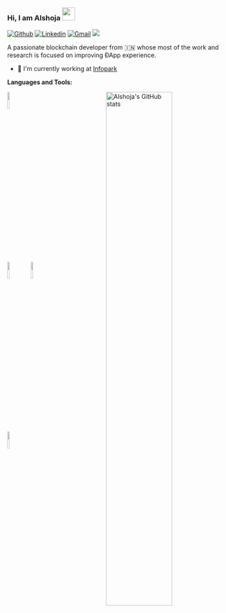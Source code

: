 ### Hi, I am Alshoja <img src="https://raw.githubusercontent.com/MartinHeinz/MartinHeinz/master/wave.gif" width="30px">
[![Github](https://img.shields.io/badge/-Github-000?style=flat&logo=Github&logoColor=white)](https://github.com/alshoja)
[![Linkedin](https://img.shields.io/badge/-LinkedIn-blue?style=flat&logo=Linkedin&logoColor=white)](https://www.linkedin.com/in/alshoja-m-ikbal-516a55109/)
[![Gmail](https://img.shields.io/badge/-Gmail-c14438?style=flat&logo=Gmail&logoColor=white)](mailto:alshoja@gmail.com)
![](https://komarev.com/ghpvc/?username=alshoja&color=blue&style=flat-square&label=Profile+visitors)

A passionate blockchain developer from :india: whose most of the work and research is focused on improving ÐApp experience. 

- 🏢 I'm currently working at [Infopark]()



**Languages and Tools:** 
<p>
  <a href="https://github.com/alshoja">
    <img align="right" width="55%" src="https://github-readme-stats.vercel.app/api?username=alshoja&show_icons=true&line_height=27&count_private=true&include_all_commits=true" alt="Alshoja's GitHub stats"/>
</a>
  <code><img width="10%" src="https://www.vectorlogo.zone/logos/nodejs/nodejs-ar21.svg"></code>
  <br />
  <code><img width="10%" src="https://www.vectorlogo.zone/logos/amazon_aws/amazon_aws-ar21.svg"></code>
  <code><img width="10%" src="https://www.vectorlogo.zone/logos/nginx/nginx-ar21.svg"></code>
  <br />
  <code><img width="10%" src="https://github.com/prplx/svg-logos/blob/master/svg/svelte.svg"></code>
  <br />
</p>
